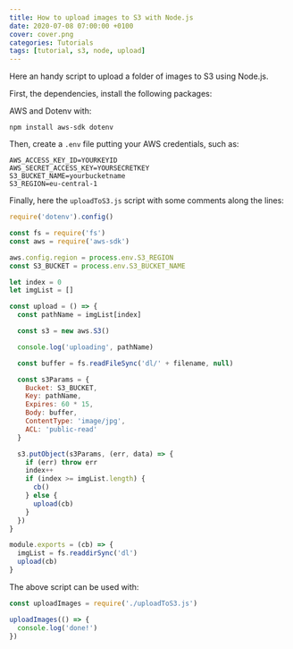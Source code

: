 ```yaml
---
title: How to upload images to S3 with Node.js
date: 2020-07-08 07:00:00 +0100
cover: cover.png
categories: Tutorials
tags: [tutorial, s3, node, upload]
---
```


Here an handy script to upload a folder of images to S3 using Node.js.

First, the dependencies, install the following packages:

AWS and Dotenv with:

```shell
npm install aws-sdk dotenv
```

Then, create a `.env` file putting your AWS credentials, such as:

```shell
AWS_ACCESS_KEY_ID=YOURKEYID
AWS_SECRET_ACCESS_KEY=YOURSECRETKEY
S3_BUCKET_NAME=yourbucketname
S3_REGION=eu-central-1
```

Finally, here the `uploadToS3.js` script with some comments along the lines:

```javascript
require('dotenv').config()

const fs = require('fs')
const aws = require('aws-sdk')

aws.config.region = process.env.S3_REGION
const S3_BUCKET = process.env.S3_BUCKET_NAME

let index = 0
let imgList = []

const upload = () => {
  const pathName = imgList[index]

  const s3 = new aws.S3()

  console.log('uploading', pathName)

  const buffer = fs.readFileSync('dl/' + filename, null)

  const s3Params = {
    Bucket: S3_BUCKET,
    Key: pathName,
    Expires: 60 * 15,
    Body: buffer,
    ContentType: 'image/jpg',
    ACL: 'public-read'
  }

  s3.putObject(s3Params, (err, data) => {
    if (err) throw err
    index++
    if (index >= imgList.length) {
      cb()
    } else {
      upload(cb)
    }
  })
}

module.exports = (cb) => {
  imgList = fs.readdirSync('dl')
  upload(cb)
}

```

The above script can be used with:

```javascript
const uploadImages = require('./uploadToS3.js')

uploadImages(() => {
  console.log('done!')
})

```


